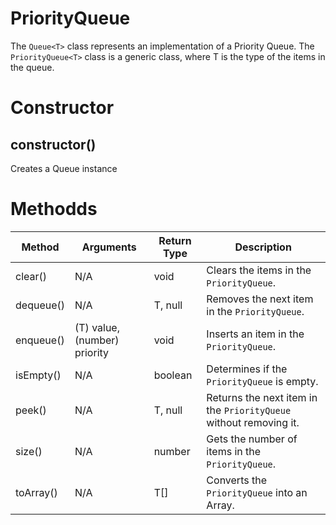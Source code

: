 # PriorityQueue
The `Queue<T>` class represents an implementation of a Priority Queue. The `PriorityQueue<T>` class is a generic class, where T is the type of the items in the queue.

# Constructor
## constructor()
Creates a Queue instance

# Methodds
| **Method** | **Arguments** | **Return Type** | **Description** |
| ----------- | ----------- | ----------- | ----------- |
| clear() | N/A | void | Clears the items in the `PriorityQueue`. |
| dequeue() | N/A | T, null | Removes the next item in the `PriorityQueue`. |
| enqueue() | (T) value, (number) priority | void | Inserts an item in the `PriorityQueue`. |
| isEmpty() | N/A | boolean | Determines if the `PriorityQueue` is empty. |
| peek() | N/A | T, null | Returns the next item in the `PriorityQueue` without removing it. |
| size() | N/A | number | Gets the number of items in the `PriorityQueue`. |
| toArray() | N/A | T[] | Converts the `PriorityQueue` into an Array. |